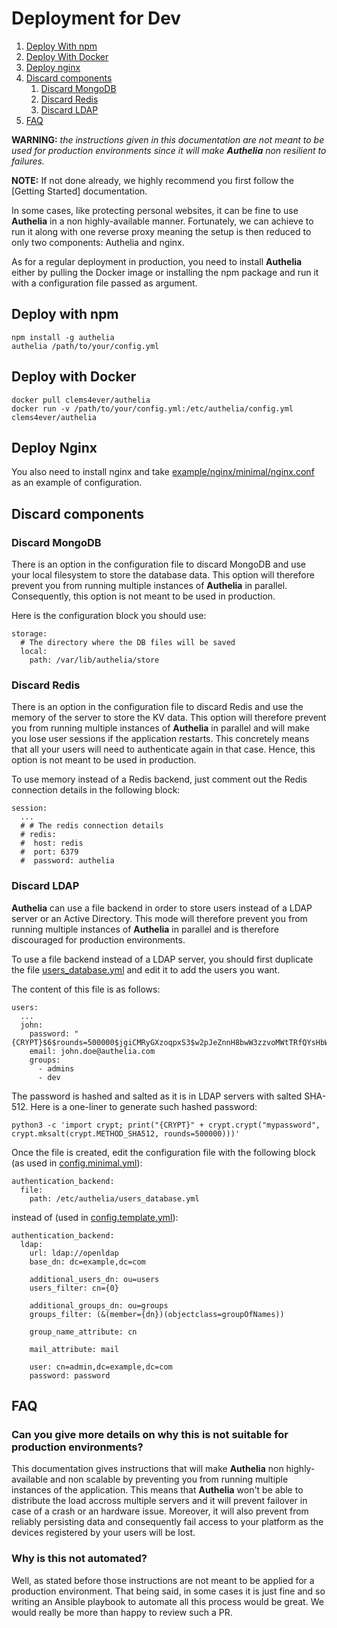 # Deployment for Dev

1. [Deploy With npm](#deploy-with-npm)
2. [Deploy With Docker](#deploy-with-docker)
3. [Deploy nginx](#deploy-nginx)
4. [Discard components](#discard-components)
    1. [Discard MongoDB](#discard-mongodb)
    2. [Discard Redis](#discard-redis)
    3. [Discard LDAP](#discard-ldap)
5. [FAQ](#faq)

**WARNING:** *the instructions given in this documentation are not meant
to be used for production environments since it will make **Authelia**
non resilient to failures.*

**NOTE:** If not done already, we highly recommend you first follow the
[Getting Started] documentation.

In some cases, like protecting personal websites, it can be fine to use
**Authelia** in a non highly-available manner. Fortunately, we can
achieve to run it along with one reverse proxy meaning the setup is
then reduced to only two components: Authelia and nginx.

As for a regular deployment in production, you need to install **Authelia**
either by pulling the Docker image or installing the npm package and run
it with a configuration file passed as argument.

## Deploy with npm

    npm install -g authelia
    authelia /path/to/your/config.yml

## Deploy with Docker

    docker pull clems4ever/authelia
    docker run -v /path/to/your/config.yml:/etc/authelia/config.yml clems4ever/authelia

## Deploy Nginx

You also need to install nginx and take [example/nginx/minimal/nginx.conf](./example/nginx/minimal/nginx.conf) as an example of configuration.

## Discard components

### Discard MongoDB

There is an option in the configuration file to discard MongoDB and use
your local filesystem to store the database data. This option will therefore
prevent you from running multiple instances of **Authelia** in parallel.
Consequently, this option is not meant to be used in production.

Here is the configuration block you should use:

    storage:
      # The directory where the DB files will be saved
      local:
        path: /var/lib/authelia/store

### Discard Redis

There is an option in the configuration file to discard Redis and use the
memory of the server to store the KV data. This option will therefore
prevent you from running multiple instances of **Authelia** in parallel and
will make you lose user sessions if the application restarts. This
concretely means that all your users will need to authenticate again in
that case. Hence, this option is not meant to be used in production.

To use memory instead of a Redis backend, just comment out the Redis
connection details in the following block:

    session:
      ...      
      # # The redis connection details
      # redis:
      #  host: redis
      #  port: 6379
      #  password: authelia

### Discard LDAP

**Authelia** can use a file backend in order to store users instead of a
LDAP server or an Active Directory. This mode will therefore prevent you
from running multiple instances of **Authelia** in parallel and is therefore
discouraged for production environments.

To use a file backend instead of a LDAP server, you should first duplicate
the file [users_database.yml](../users_database.yml) and edit it to add the
users you want.

The content of this file is as follows:

    users:
      ...
      john:
        password: "{CRYPT}$6$rounds=500000$jgiCMRyGXzoqpxS3$w2pJeZnnH8bwW3zzvoMWtTRfQYsHbWbD/hquuQ5vUeIyl9gdwBIt6RWk2S6afBA0DPakbeWgD/4SZPiS0hYtU/"
        email: john.doe@authelia.com
        groups:
          - admins
          - dev

The password is hashed and salted as it is in LDAP servers with salted SHA-512. Here is a one-liner to generate such hashed password:

    python3 -c 'import crypt; print("{CRYPT}" + crypt.crypt("mypassword", crypt.mksalt(crypt.METHOD_SHA512, rounds=500000)))'

Once the file is created, edit the configuration file with the following
block (as used in [config.minimal.yml](../config.minimal.yml)):

    authentication_backend:
      file:
        path: /etc/authelia/users_database.yml

instead of (used in [config.template.yml](../config.template.yml)):

    authentication_backend:
      ldap:
        url: ldap://openldap
        base_dn: dc=example,dc=com

        additional_users_dn: ou=users
        users_filter: cn={0}

        additional_groups_dn: ou=groups
        groups_filter: (&(member={dn})(objectclass=groupOfNames))

        group_name_attribute: cn

        mail_attribute: mail

        user: cn=admin,dc=example,dc=com
        password: password

## FAQ

### Can you give more details on why this is not suitable for production environments?

This documentation gives instructions that will make **Authelia** non
highly-available and non scalable by preventing you from running multiple
instances of the application.
This means that **Authelia** won't be able to distribute the
load accross multiple servers and it will prevent failover in case of a
crash or an hardware issue. Moreover, it will also prevent from reliably
persisting data and consequently fail access to your platform as the devices
registered by your users will be lost.

### Why is this not automated?

Well, as stated before those instructions are not meant to be applied for
a production environment. That being said, in some cases it is just fine and
so writing an Ansible playbook to automate all this process would be great.
We would really be more than happy to review such a PR.

